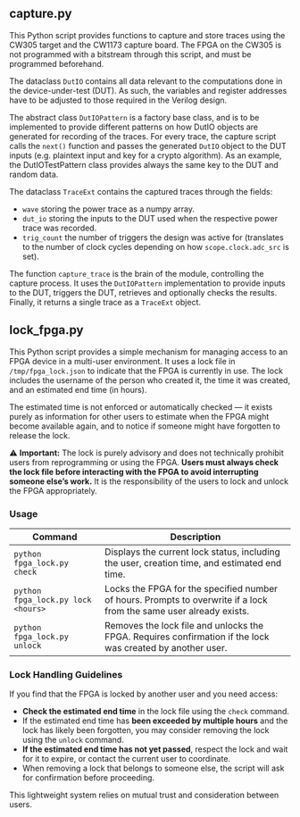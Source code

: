 ## capture.py

This Python script provides functions to capture and store traces using the CW305 target and the CW1173 capture board. The FPGA on the CW305 is not programmed with a bitstream through this script, and must be programmed beforehand.

The dataclass `DutIO` contains all data relevant to the computations done in the device-under-test (DUT). As such, the variables and register addresses have to be adjusted to those required in the Verilog design.

The abstract class `DutIOPattern` is a factory base class, and is to be implemented to provide different patterns on how DutIO objects are generated for recording of the traces. For every trace, the capture script calls the `next()` function and passes the generated `DutIO` object to the DUT inputs (e.g. plaintext input and key for a crypto algorithm). As an example, the DutIOTestPattern class provides always the same key to the DUT and random data.

The dataclass `TraceExt` contains the captured traces through the fields:
- `wave` storing the power trace as a numpy array.
- `dut_io` storing the inputs to the DUT used when the respective power trace was recorded.
- `trig_count` the number of triggers the design was active for (translates to the number of clock cycles depending on how `scope.clock.adc_src` is set).

The function `capture_trace` is the brain of the module, controlling the capture process. It uses the `DutIOPattern` implementation to provide inputs to the DUT, triggers the DUT, retrieves and optionally checks the results. Finally, it returns a single trace as a `TraceExt` object.

## lock_fpga.py

This Python script provides a simple mechanism for managing access to an FPGA device in a multi-user environment. It uses a lock file in `/tmp/fpga_lock.json` to indicate that the FPGA is currently in use. The lock includes the username of the person who created it, the time it was created, and an estimated end time (in hours).

The estimated time is not enforced or automatically checked — it exists purely as information for other users to estimate when the FPGA might become available again, and to notice if someone might have forgotten to release the lock.

⚠️ **Important:** The lock is purely advisory and does not technically prohibit users from reprogramming or using the FPGA. **Users must always check the lock file before interacting with the FPGA to avoid interrupting someone else’s work.** It is the responsibility of the users to lock and unlock the FPGA appropriately.

### Usage
| Command                         | Description                                                                 |
|---------------------------------|-----------------------------------------------------------------------------|
| `python fpga_lock.py check`     | Displays the current lock status, including the user, creation time, and estimated end time. |
| `python fpga_lock.py lock <hours>` | Locks the FPGA for the specified number of hours. Prompts to overwrite if a lock from the same user already exists. |
| `python fpga_lock.py unlock`    | Removes the lock file and unlocks the FPGA. Requires confirmation if the lock was created by another user. |

### Lock Handling Guidelines

If you find that the FPGA is locked by another user and you need access:

- **Check the estimated end time** in the lock file using the `check` command.
- If the estimated end time has **been exceeded by multiple hours** and the lock has likely been forgotten, you may consider removing the lock using the `unlock` command.
- **If the estimated end time has not yet passed**, respect the lock and wait for it to expire, or contact the current user to coordinate.
- When removing a lock that belongs to someone else, the script will ask for confirmation before proceeding.

This lightweight system relies on mutual trust and consideration between users.


